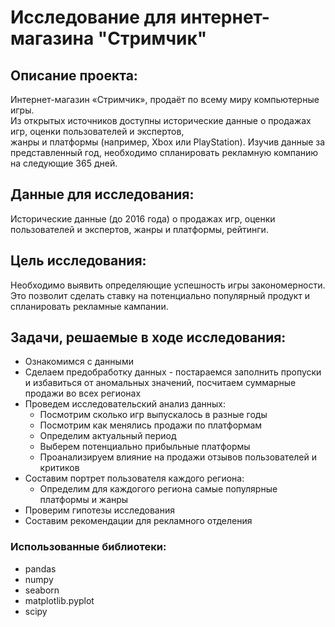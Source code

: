 # Исследование для интернет-магазина "Стримчик"
## Описание проекта:
Интернет-магазин «Стримчик», продаёт по всему миру компьютерные игры.  
Из открытых источников доступны исторические данные о продажах игр, оценки пользователей и экспертов,  
жанры и платформы (например, Xbox или PlayStation). Изучив данные за представленный год, необходимо спланировать рекламную компанию на следующие 365 дней.

## Данные для исследования:
Исторические данные (до 2016 года) о продажах игр, оценки пользователей и экспертов, жанры и платформы, рейтинги.

## Цель исследования:  
Необходимо выявить определяющие успешность игры закономерности. Это позволит сделать ставку на потенциально популярный продукт и спланировать рекламные кампании.

## Задачи, решаемые в ходе исследования:
- Ознакомимся с данными
- Сделаем предобработку данных - постараемся заполнить пропуски и избавиться от аномальных значений, посчитаем суммарные продажи во всех регионах
- Проведем исследовательский анализ данных:
  - Посмотрим сколько игр выпускалось в разные годы
  - Посмотрим как менялись продажи по платформам
  - Определим актуальный период
  - Выберем потенциально прибыльные платформы
  - Проанализируем влияние на продажи отзывов пользователей и критиков
- Составим портрет пользователя каждого региона:
  - Определим для каждогого региона самые популярные платформы и жанры
- Проверим гипотезы исследования
- Составим рекомендации для рекламного отделения
### Использованные библиотеки:
- pandas
- numpy
- seaborn
- matplotlib.pyplot 
- scipy
